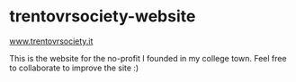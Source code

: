 ﻿# trentovrsociety-website
www.trentovrsociety.it

This is the website for the no-profit I founded in my college town. Feel free to collaborate to improve the site :)
